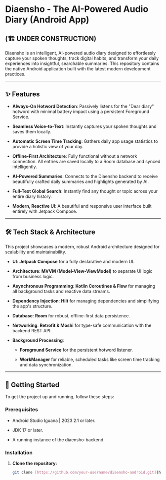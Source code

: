 # Diaensho - The AI-Powered Audio Diary (Android App)
## (🏗️ UNDER CONSTRUCTION)
Diaensho is an intelligent, AI-powered audio diary designed to effortlessly capture your spoken thoughts, track digital habits, and transform your daily experiences into insightful, searchable summaries. This repository contains the native Android application built with the latest modern development practices.

---

## ✨ Features

* **Always-On Hotword Detection**: Passively listens for the "Dear diary" hotword with minimal battery impact using a persistent Foreground Service.

* **Seamless Voice-to-Text**: Instantly captures your spoken thoughts and saves them locally.

* **Automatic Screen Time Tracking**: Gathers daily app usage statistics to provide a holistic view of your day.

* **Offline-First Architecture**: Fully functional without a network connection. All entries are saved locally to a Room database and synced intelligently.

* **AI-Powered Summaries**: Connects to the Diaensho backend to receive beautifully crafted daily summaries and highlights generated by AI.

* **Full-Text Global Search**: Instantly find any thought or topic across your entire diary history.

* **Modern, Reactive UI**: A beautiful and responsive user interface built entirely with Jetpack Compose.

---

## 🛠️ Tech Stack & Architecture

This project showcases a modern, robust Android architecture designed for scalability and maintainability.

* **UI**: **Jetpack Compose** for a fully declarative and modern UI.

* **Architecture**: **MVVM (Model-View-ViewModel)** to separate UI logic from business logic.

* **Asynchronous Programming**: **Kotlin Coroutines & Flow** for managing all background tasks and reactive data streams.

* **Dependency Injection**: **Hilt** for managing dependencies and simplifying the app's structure.

* **Database**: **Room** for robust, offline-first data persistence.

* **Networking**: **Retrofit & Moshi** for type-safe communication with the backend REST API.

* **Background Processing**:

  * **Foreground Service** for the persistent hotword listener.

  * **WorkManager** for reliable, scheduled tasks like screen time tracking and data synchronization.

---

## 🚀 Getting Started

To get the project up and running, follow these steps:

### Prerequisites

* Android Studio Iguana | 2023.2.1 or later.

* JDK 17 or later.

* A running instance of the diaensho-backend.

### Installation

1. **Clone the repository:**

   ```bash
   git clone [https://github.com/your-username/diaensho-android.git](https://github.com/your-username/diaensho-android.git)
